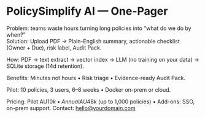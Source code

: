 # PolicySimplify AI — One-Pager
Problem: teams waste hours turning long policies into “what do we do by when?”  
Solution: Upload PDF → Plain-English summary, actionable checklist (Owner + Due), risk label, Audit Pack.

How: PDF → text extract → vector index → LLM (no training on your data) → SQLite storage (14d retention).

Benefits: Minutes not hours • Risk triage • Evidence-ready Audit Pack.

Pilot: 10 policies, 3 users, 6–8 weeks • Docker on-prem or cloud.

Pricing: Pilot AU$10k • Annual AU$48k (up to 1,000 policies) • Add-ons: SSO, on-prem support.
Contact: hello@yourdomain.com
